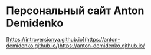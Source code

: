 # Персональный сайт Anton Demidenko
[https://introversionya.github.io](https://anton-demidenko.github.io/)https://anton-demidenko.github.io/
